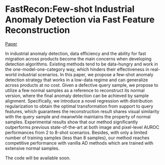 # FastRecon:Few-shot Industrial Anomaly Detection via Fast Feature Reconstruction

[Paper](https://paperswithcode.com/paper/fastrecon-few-shot-industrial-anomaly)

In industrial anomaly detection, data efficiency and the ability for fast migration across products become the main concerns when developing detection algorithms. Existing methods tend to be data-hungry and work in the one-model-one-category way, which hinders their effectiveness in real-world industrial scenarios. In this paper, we propose a few-shot anomaly detection strategy that works in a low-data regime and can generalize across products at no cost. Given a defective query sample, we propose to utilize a few normal samples as a reference to reconstruct its normal version, where the final anomaly detection can be achieved by sample alignment. Specifically, we introduce a novel regression with distribution regularization to obtain the optimal transformation from support to query features, which guarantees the reconstruction result shares visual similarity with the query sample and meanwhile maintains the property of normal samples. Experimental results show that our method significantly outperforms previous state-of-the-art at both image and pixel-level AUROC performances from 2 to 8-shot scenarios. Besides, with only a limited number of training samples (less than 8 samples), our method reaches competitive performance with vanilla AD methods which are trained with extensive normal samples.

The code will be available soon.


